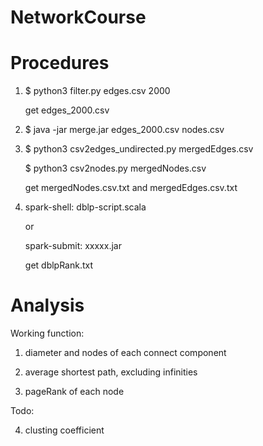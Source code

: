 # NetworkCourse

# Procedures

1. $ python3 filter.py edges.csv 2000 

    get edges_2000.csv
    
2. $ java -jar merge.jar edges_2000.csv nodes.csv

3. $ python3 csv2edges_undirected.py mergedEdges.csv

   $ python3 csv2nodes.py mergedNodes.csv
   
   get mergedNodes.csv.txt and  mergedEdges.csv.txt
   
4. spark-shell: dblp-script.scala
   
   or
   
   spark-submit: xxxxx.jar
   
   get dblpRank.txt
   

# Analysis

Working function: 

1. diameter and nodes of each connect component

2. average shortest path, excluding infinities

3. pageRank of each node


Todo:

4. clusting coefficient
